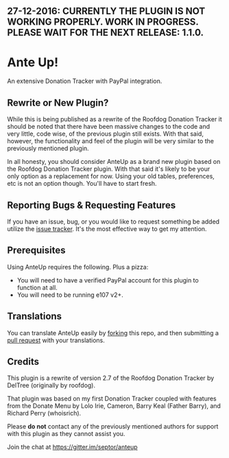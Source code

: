 ## 27-12-2016: CURRENTLY THE PLUGIN IS NOT WORKING PROPERLY. WORK IN PROGRESS. PLEASE WAIT FOR THE NEXT RELEASE: 1.1.0. 

# Ante Up!

An extensive Donation Tracker with PayPal integration.

## Rewrite or New Plugin?

While this is being published as a rewrite of the Roofdog Donation Tracker it should be noted that there have been massive changes to the code and very little, code wise, of the previous plugin still exists. With that said, however, the functionality and feel of the plugin will be very similar to the previously mentioned plugin.

In all honesty, you should consider AnteUp as a brand new plugin based on the Roofdog Donation Tracker plugin. With that said it's likely to be your only option as a replacement for now. Using your old tables, preferences, etc is not an option though. You'll have to start fresh.

## Reporting Bugs & Requesting Features

If you have an issue, bug, or you would like to request something be added utilize the [issue tracker](https://github.com/septor/anteup/issues). It's the most effective way to get my attention.


## Prerequisites
Using AnteUp requires the following. Plus a pizza:

* You will need to have a verified PayPal account for this plugin to function at all.
* You will need to be running e107 v2+.

## Translations

You can translate AnteUp easily by [forking](https://help.github.com/articles/fork-a-repo/) this repo, and then submitting a [pull request](https://help.github.com/articles/creating-a-pull-request/) with your translations.

## Credits

This plugin is a rewrite of version 2.7 of the Roofdog Donation Tracker by DelTree (originally by roofdog).

That plugin was based on my first Donation Tracker coupled with features from the Donate Menu by Lolo Irie, Cameron, Barry Keal (Father Barry), and Richard Perry (whoisrich).

Please **do not** contact any of the previously mentioned authors for support with this plugin as they cannot  assist you.

Join the chat at https://gitter.im/septor/anteup
